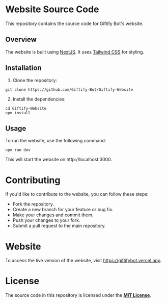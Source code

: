 # Website Source Code

This repository contains the source code for Giftify Bot's website.

## Overview

The website is built using [NextJS](https://nextjs.org/). It uses [Tailwind CSS](https://tailwindcss.com) for styling.

## Installation

1. Clone the repository:

```shell
git clone https://github.com/Giftify-Bot/Giftify-Website
```

2. Install the dependencies:

```shell
cd Giftify-Website
npm install
```

## Usage

To run the website, use the following command:

```shell
npm run dev
```

This will start the website on http://localhost:3000.

# Contributing

If you'd like to contribute to the website, you can follow these steps:

- Fork the repository.
- Create a new branch for your feature or bug fix.
- Make your changes and commit them.
- Push your changes to your fork.
- Submit a pull request to the main repository.

# Website

To access the live version of the website, visit https://giftifybot.vercel.app.

# License

The source code in this repository is licensed under the **[MIT License](https://github.com/Giftify-Bot/Giftify-Website/blob/main/LICENSE)**.
